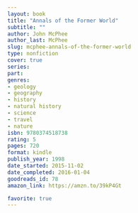 ```yaml
---
layout: book
title: "Annals of the Former World"
subtitle: ""
author: John McPhee
author_last: McPhee
slug: mcphee-annals-of-the-former-world
type: nonfiction
cover: true
series: 
part: 
genres:
- geology
- geography
- history
- natural history
- science
- travel
- nature
isbn: 9780374518738
rating: 5
pages: 720
format: kindle
publish_year: 1998
date_started: 2015-11-02
date_completed: 2016-01-04
goodreads_id: 78
amazon_link: https://amzn.to/39kP4Gt

favorite: true
---
```

